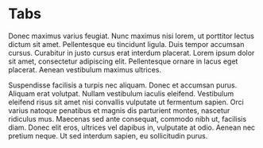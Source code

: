 # Tabs

Donec maximus varius feugiat. Nunc maximus nisi lorem, ut porttitor lectus dictum sit amet. Pellentesque eu tincidunt ligula. Duis tempor accumsan cursus. Curabitur in justo cursus erat interdum placerat. Lorem ipsum dolor sit amet, consectetur adipiscing elit. Pellentesque ornare in lacus eget placerat. Aenean vestibulum maximus ultrices.

Suspendisse facilisis a turpis nec aliquam. Donec et accumsan purus. Aliquam erat volutpat. Nullam vestibulum iaculis eleifend. Vestibulum eleifend risus sit amet nisi convallis vulputate ut fermentum sapien. Orci varius natoque penatibus et magnis dis parturient montes, nascetur ridiculus mus. Maecenas sed ante consequat, commodo nibh ut, facilisis diam. Donec elit eros, ultrices vel dapibus in, vulputate at odio. Aenean nec pretium neque. Ut sed interdum sapien, eu sollicitudin purus.